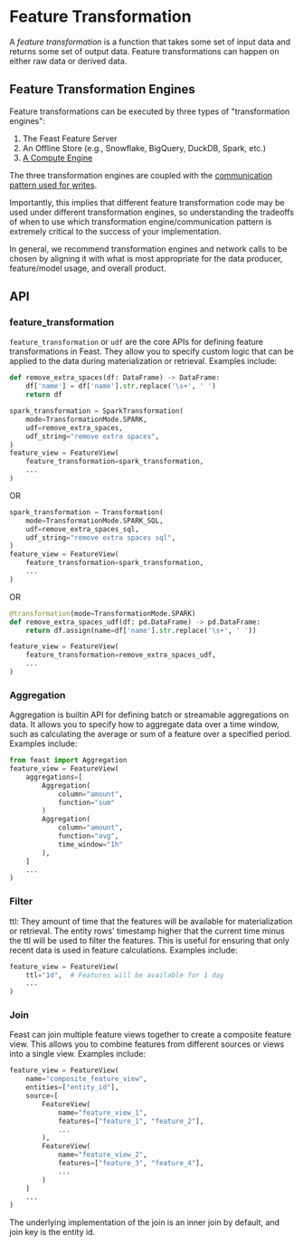 # Feature Transformation

A *feature transformation* is a function that takes some set of input data and
returns some set of output data. Feature transformations can happen on either raw data or derived data.

## Feature Transformation Engines
Feature transformations can be executed by three types of "transformation engines":

1. The Feast Feature Server
2. An Offline Store (e.g., Snowflake, BigQuery, DuckDB, Spark, etc.)
3. [A Compute Engine](../../reference/compute-engine/README.md)

The three transformation engines are coupled with the [communication pattern used for writes](write-patterns.md).

Importantly, this implies that different feature transformation code may be 
used under different transformation engines, so understanding the tradeoffs of 
when to use which transformation engine/communication pattern is extremely critical to 
the success of your implementation.

In general, we recommend transformation engines and network calls to be chosen by aligning it with what is most 
appropriate for the data producer, feature/model usage, and overall product.


## API
### feature_transformation
`feature_transformation` or `udf` are the core APIs for defining feature transformations in Feast. They allow you to specify custom logic that can be applied to the data during materialization or retrieval. Examples include:

```python
def remove_extra_spaces(df: DataFrame) -> DataFrame:
    df['name'] = df['name'].str.replace('\s+', ' ')
    return df

spark_transformation = SparkTransformation(
    mode=TransformationMode.SPARK,
    udf=remove_extra_spaces,
    udf_string="remove extra spaces",
)
feature_view = FeatureView(
    feature_transformation=spark_transformation,
    ...
)
```
OR
```python
spark_transformation = Transformation(
    mode=TransformationMode.SPARK_SQL,
    udf=remove_extra_spaces_sql,
    udf_string="remove extra spaces sql",
)
feature_view = FeatureView(
    feature_transformation=spark_transformation,
    ...
)
```
OR
```python
@transformation(mode=TransformationMode.SPARK)
def remove_extra_spaces_udf(df: pd.DataFrame) -> pd.DataFrame:
    return df.assign(name=df['name'].str.replace('\s+', ' '))

feature_view = FeatureView(
    feature_transformation=remove_extra_spaces_udf,
    ...
)
```

### Aggregation
Aggregation is builtin API for defining batch or streamable aggregations on data. It allows you to specify how to aggregate data over a time window, such as calculating the average or sum of a feature over a specified period. Examples include:
```python
from feast import Aggregation
feature_view = FeatureView(
    aggregations=[
        Aggregation(
            column="amount",
            function="sum"
        )
        Aggregation(
            column="amount",
            function="avg",
            time_window="1h"
        ),
    ]
    ...
)
```

### Filter
ttl: They amount of time that the features will be available for materialization or retrieval. The entity rows' timestamp higher that the current time minus the ttl will be used to filter the features. This is useful for ensuring that only recent data is used in feature calculations. Examples include:

```python
feature_view = FeatureView(
    ttl="1d",  # Features will be available for 1 day
    ...
)
```

### Join
Feast can join multiple feature views together to create a composite feature view. This allows you to combine features from different sources or views into a single view. Examples include:
```python
feature_view = FeatureView(
    name="composite_feature_view",
    entities=["entity_id"],
    source=[
        FeatureView(
            name="feature_view_1",
            features=["feature_1", "feature_2"],
            ...
        ),
        FeatureView(
            name="feature_view_2",
            features=["feature_3", "feature_4"],
            ...
        )
    ]
    ...
)
```
The underlying implementation of the join is an inner join by default, and join key is the entity id.